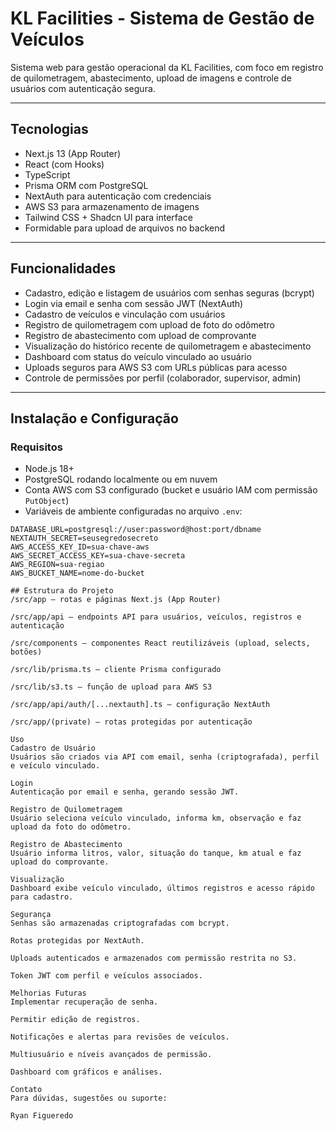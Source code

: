 # KL Facilities - Sistema de Gestão de Veículos

Sistema web para gestão operacional da KL Facilities, com foco em registro de quilometragem, abastecimento, upload de imagens e controle de usuários com autenticação segura.

---

## Tecnologias

- Next.js 13 (App Router)
- React (com Hooks)
- TypeScript
- Prisma ORM com PostgreSQL
- NextAuth para autenticação com credenciais
- AWS S3 para armazenamento de imagens
- Tailwind CSS + Shadcn UI para interface
- Formidable para upload de arquivos no backend

---

## Funcionalidades

- Cadastro, edição e listagem de usuários com senhas seguras (bcrypt)
- Login via email e senha com sessão JWT (NextAuth)
- Cadastro de veículos e vinculação com usuários
- Registro de quilometragem com upload de foto do odômetro
- Registro de abastecimento com upload de comprovante
- Visualização do histórico recente de quilometragem e abastecimento
- Dashboard com status do veículo vinculado ao usuário
- Uploads seguros para AWS S3 com URLs públicas para acesso
- Controle de permissões por perfil (colaborador, supervisor, admin)

---

## Instalação e Configuração

### Requisitos

- Node.js 18+
- PostgreSQL rodando localmente ou em nuvem
- Conta AWS com S3 configurado (bucket e usuário IAM com permissão `PutObject`)
- Variáveis de ambiente configuradas no arquivo `.env`:

```env
DATABASE_URL=postgresql://user:password@host:port/dbname
NEXTAUTH_SECRET=seusegredosecreto
AWS_ACCESS_KEY_ID=sua-chave-aws
AWS_SECRET_ACCESS_KEY=sua-chave-secreta
AWS_REGION=sua-regiao
AWS_BUCKET_NAME=nome-do-bucket

## Estrutura do Projeto
/src/app — rotas e páginas Next.js (App Router)

/src/app/api — endpoints API para usuários, veículos, registros e autenticação

/src/components — componentes React reutilizáveis (upload, selects, botões)

/src/lib/prisma.ts — cliente Prisma configurado

/src/lib/s3.ts — função de upload para AWS S3

/src/app/api/auth/[...nextauth].ts — configuração NextAuth

/src/app/(private) — rotas protegidas por autenticação

Uso
Cadastro de Usuário
Usuários são criados via API com email, senha (criptografada), perfil e veículo vinculado.

Login
Autenticação por email e senha, gerando sessão JWT.

Registro de Quilometragem
Usuário seleciona veículo vinculado, informa km, observação e faz upload da foto do odômetro.

Registro de Abastecimento
Usuário informa litros, valor, situação do tanque, km atual e faz upload do comprovante.

Visualização
Dashboard exibe veículo vinculado, últimos registros e acesso rápido para cadastro.

Segurança
Senhas são armazenadas criptografadas com bcrypt.

Rotas protegidas por NextAuth.

Uploads autenticados e armazenados com permissão restrita no S3.

Token JWT com perfil e veículos associados.

Melhorias Futuras
Implementar recuperação de senha.

Permitir edição de registros.

Notificações e alertas para revisões de veículos.

Multiusuário e níveis avançados de permissão.

Dashboard com gráficos e análises.

Contato
Para dúvidas, sugestões ou suporte:

Ryan Figueredo
```
